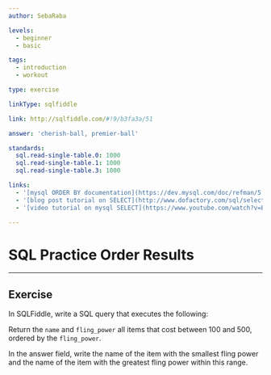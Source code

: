 ```yaml
---
author: SebaRaba

levels:
  - beginner
  - basic

tags:
  - introduction
  - workout

type: exercise

linkType: sqlfiddle

link: http://sqlfiddle.com/#!9/b3fa3a/51

answer: 'cherish-ball, premier-ball'

standards:
  sql.read-single-table.0: 1000
  sql.read-single-table.1: 1000
  sql.read-single-table.3: 1000

links:
  - '[mysql ORDER BY documentation](https://dev.mysql.com/doc/refman/5.7/en/order-by-optimization.html){website}'
  - '[blog post tutorial on SELECT](http://www.dofactory.com/sql/select){website}'
  - '[video tutorial on mysql SELECT](https://www.youtube.com/watch?v=BgK88mlgA6I){video}'

---
```

# SQL Practice Order Results

---        
## Exercise

In SQLFiddle, write a SQL query that executes the following:

Return the `name` and `fling_power` all items that cost between 100 and 500, ordered by the `fling_power`.

In the answer field, write the name of the item with the smallest fling power and the name of the item with the greatest fling power within this range.
